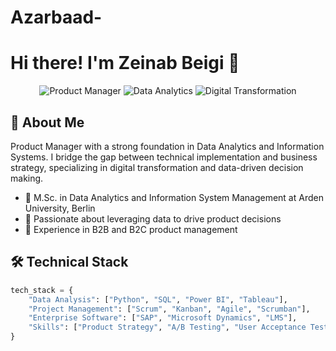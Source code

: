 # Azarbaad-
# Hi there! I'm Zeinab Beigi 👋

<div align="center">
  <img src="https://img.shields.io/badge/Product%20Manager-blue?style=for-the-badge" alt="Product Manager"/>
  <img src="https://img.shields.io/badge/Data%20Analytics-orange?style=for-the-badge" alt="Data Analytics"/>
  <img src="https://img.shields.io/badge/Digital%20Transformation-green?style=for-the-badge" alt="Digital Transformation"/>
</div>

## 🎯 About Me

Product Manager with a strong foundation in Data Analytics and Information Systems. I bridge the gap between technical implementation and business strategy, specializing in digital transformation and data-driven decision making.

- 🔭 M.Sc. in Data Analytics and Information System Management at Arden University, Berlin
- 🌱 Passionate about leveraging data to drive product decisions
- 💼 Experience in B2B and B2C product management


## 🛠️ Technical Stack

```python
tech_stack = {
    "Data Analysis": ["Python", "SQL", "Power BI", "Tableau"],
    "Project Management": ["Scrum", "Kanban", "Agile", "Scrumban"],
    "Enterprise Software": ["SAP", "Microsoft Dynamics", "LMS"],
    "Skills": ["Product Strategy", "A/B Testing", "User Acceptance Testing"]
}
```


